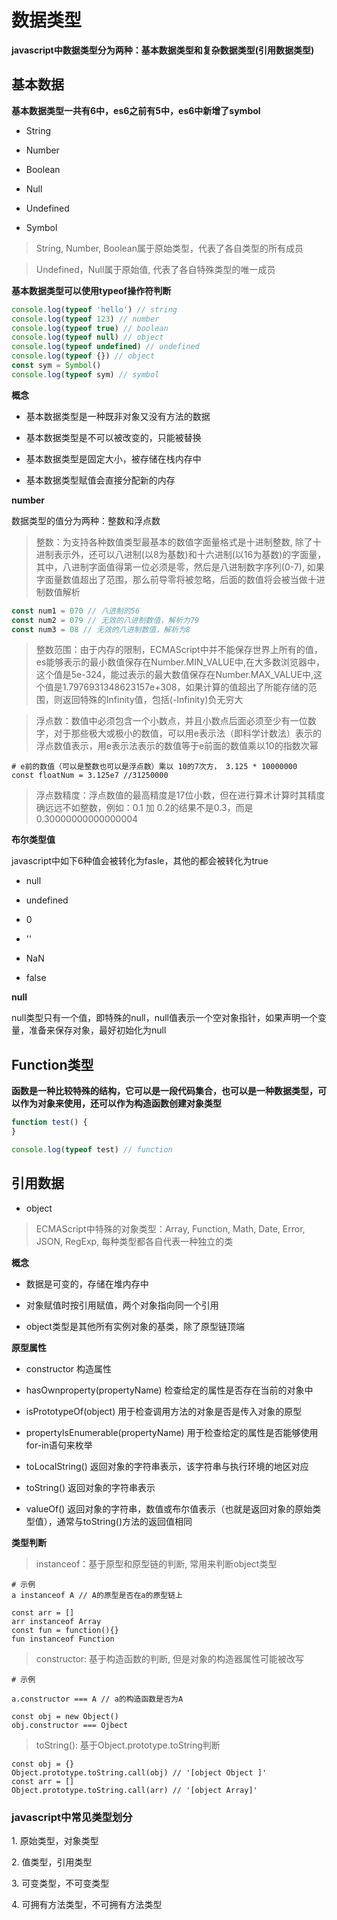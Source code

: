 # 数据类型

**javascript中数据类型分为两种：基本数据类型和复杂数据类型(引用数据类型)**

## 基本数据

**基本数据类型一共有6中，es6之前有5中，es6中新增了symbol**

+ String

+ Number

+ Boolean

+ Null

+ Undefined

+ Symbol

> String, Number, Boolean属于原始类型，代表了各自类型的所有成员

> Undefined，Null属于原始值, 代表了各自特殊类型的唯一成员

**基本数据类型可以使用typeof操作符判断**

```js
console.log(typeof 'hello') // string
console.log(typeof 123) // number
console.log(typeof true) // boolean
console.log(typeof null) // object
console.log(typeof undefined) // undefined
console.log(typeof {}) // object
const sym = Symbol()
console.log(typeof sym) // symbol
```

**概念**

+ 基本数据类型是一种既非对象又没有方法的数据

+ 基本数据类型是不可以被改变的，只能被替换

+ 基本数据类型是固定大小，被存储在栈内存中

+ 基本数据类型赋值会直接分配新的内存


**<p class="tip-color">number</p>**

<p>数据类型的值分为两种：整数和浮点数</p>

> 整数：为支持各种数值类型最基本的数值字面量格式是十进制整数, 除了十进制表示外，还可以八进制(以8为基数)和十六进制(以16为基数)的字面量，其中，八进制字面值得第一位必须是零，然后是八进制数字序列(0-7), 如果字面量数值超出了范围，那么前导零将被忽略，后面的数值将会被当做十进制数值解析

```js
const num1 = 070 // 八进制的56
const num2 = 079 // 无效的八进制数值，解析为79
const num3 = 08 // 无效的八进制数值，解析为8 
```

> 整数范围：由于内存的限制，ECMAScript中并不能保存世界上所有的值，es能够表示的最小数值保存在Number.MIN_VALUE中,在大多数浏览器中，这个值是5e-324，能过表示的最大数值保存在Number.MAX_VALUE中,这个值是1.7976931348623157e+308，如果计算的值超出了所能存储的范围，则返回特殊的Infinity值，包括(-Infinity)负无穷大

> 浮点数：数值中必须包含一个小数点，并且小数点后面必须至少有一位数字，对于那些极大或极小的数值，可以用e表示法（即科学计数法）表示的浮点数值表示，用e表示法表示的数值等于e前面的数值乘以10的指数次幂

```
# e前的数值（可以是整数也可以是浮点数）乘以 10的7次方， 3.125 * 10000000
const floatNum = 3.125e7 //31250000
```

> 浮点数精度：浮点数值的最高精度是17位小数，但在进行算术计算时其精度确远远不如整数，例如：0.1 加 0.2的结果不是0.3，而是0.30000000000000004

**<p class="tip-color">布尔类型值</p>**

javascript中如下6种值会被转化为fasle，其他的都会被转化为true

+ null

+ undefined

+ 0

+ ''

+ NaN

+ false

**<p class="tip-color">null</p>**

null类型只有一个值，即特殊的null，null值表示一个空对象指针，如果声明一个变量，准备来保存对象，最好初始化为null

## Function类型

**函数是一种比较特殊的结构，它可以是一段代码集合，也可以是一种数据类型，可以作为对象来使用，还可以作为构造函数创建对象类型**

```js
function test() {
}

console.log(typeof test) // function
```

## 引用数据

+ object

> ECMAScript中特殊的对象类型：Array, Function, Math, Date, Error, JSON, RegExp, 每种类型都各自代表一种独立的类

**概念**

+ 数据是可变的，存储在堆内存中

+ 对象赋值时按引用赋值，两个对象指向同一个引用

+ object类型是其他所有实例对象的基类，除了原型链顶端

**原型属性**

+ constructor 构造属性

+ hasOwnproperty(propertyName) 检查给定的属性是否存在当前的对象中

+ isPrototypeOf(object) 用于检查调用方法的对象是否是传入对象的原型

+ propertyIsEnumerable(propertyName) 用于检查给定的属性是否能够使用for-in语句来枚举

+ toLocalString() 返回对象的字符串表示，该字符串与执行环境的地区对应

+ toString() 返回对象的字符串表示

+ valueOf() 返回对象的字符串，数值或布尔值表示（也就是返回对象的原始类型值），通常与toString()方法的返回值相同

**类型判断**

> instanceof：基于原型和原型链的判断, 常用来判断object类型

```
# 示例
a instanceof A // A的原型是否在a的原型链上 

const arr = []
arr instanceof Array
const fun = function(){}
fun instanceof Function
``` 

> constructor: 基于构造函数的判断, 但是对象的构造器属性可能被改写

```
# 示例

a.constructor === A // a的构造函数是否为A

const obj = new Object()
obj.constructor === Ojbect
```

> toString(): 基于Object.prototype.toString判断

```
const obj = {}
Object.prototype.toString.call(obj) // '[object Object ]'
const arr = []
Object.prototype.toString.call(arr) // '[object Array]'
```

<p class="tip-warn">
  <h3>javascript中常见类型划分</h3>
  <p>1. 原始类型，对象类型</p>
  <p>2. 值类型，引用类型</p>
  <p>3. 可变类型，不可变类型</p>
  <p>4. 可拥有方法类型，不可拥有方法类型</p>
</p>